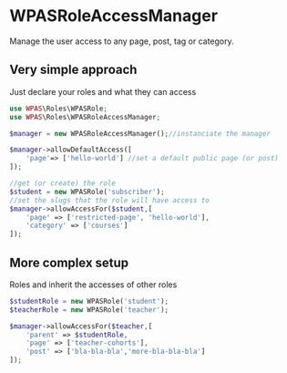 # WPASRoleAccessManager

Manage the user access to any page, post, tag or category.


## Very simple approach

Just declare your roles and what they can access
```php
use WPAS\Roles\WPASRole;
use WPAS\Roles\WPASRoleAccessManager;

$manager = new WPASRoleAccessManager();//instanciate the manager

$manager->allowDefaultAccess([
    'page'=> ['hello-world'] //set a default public page (or post)
]);

//get (or create) the role
$student = new WPASRole('subscriber'); 
//set the slugs that the role will have access to
$manager->allowAccessFor($student,[
    'page' => ['restricted-page', 'hello-world'],
    'category' => ['courses']
]);
```

## More complex setup

Roles and inherit the accesses of other roles

```php
$studentRole = new WPASRole('student');
$teacherRole = new WPASRole('teacher');

$manager->allowAccessFor($teacher,[
    'parent' => $studentRole,
    'page' => ['teacher-cohorts'],
    'post' => ['bla-bla-bla','more-bla-bla-bla']
]);
```